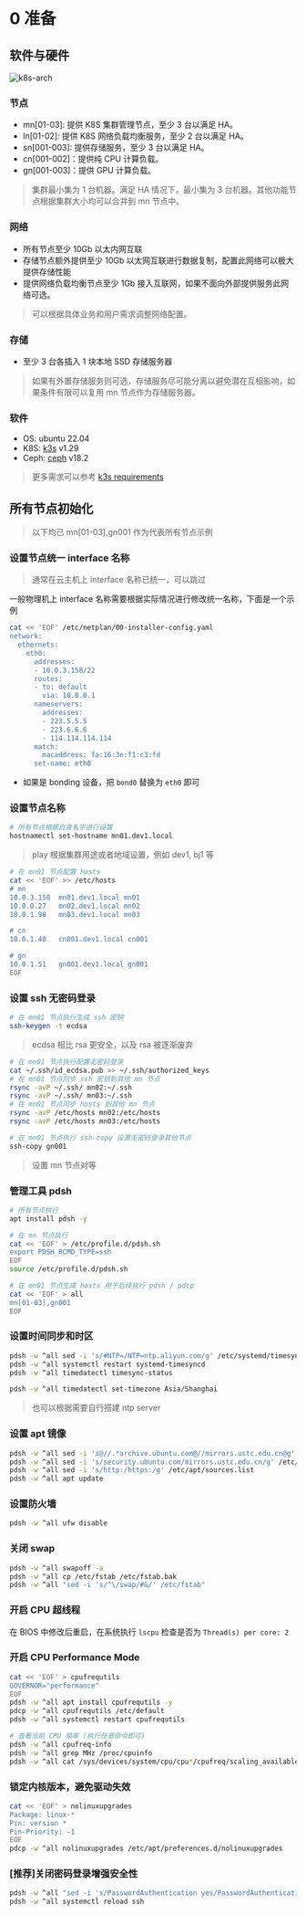 # 0 准备

## 软件与硬件

![k8s-arch](images/k8s-arch.png)

### 节点

- mn[01-03]: 提供 K8S 集群管理节点，至少 3 台以满足 HA。
- ln[01-02]: 提供 K8S 网络负载均衡服务，至少 2 台以满足 HA。
- sn[001-003]: 提供存储服务，至少 3 台以满足 HA。
- cn[001-002]：提供纯 CPU 计算负载。
- gn[001-003]：提供 GPU 计算负载。

> 集群最小集为 1 台机器。满足 HA 情况下，最小集为 3 台机器。其他功能节点根据集群大小均可以合并到 mn 节点中。

### 网络

- 所有节点至少 10Gb 以太内网互联
- 存储节点额外提供至少 10Gb 以太网互联进行数据复制，配置此网络可以极大提供存储性能
- 提供网络负载均衡节点至少 1Gb 接入互联网，如果不面向外部提供服务此网络可选。

> 可以根据具体业务和用户需求调整网络配置。

### 存储

- 至少 3 台各插入 1 块本地 SSD 存储服务器

> 如果有外置存储服务则可选，存储服务尽可能分离以避免潜在互相影响，如果条件有限可以复用 mn 节点作为存储服务器。

### 软件

- OS: ubuntu 22.04
- K8S: [k3s](https://k3s.io/) v1.29
- Ceph: [ceph](https://docs.ceph.com/en/latest/releases/) v18.2

> 更多需求可以参考 [k3s requirements](https://docs.k3s.io/zh/installation/requirements)

## 所有节点初始化

> 以下均已 mn[01-03],gn001 作为代表所有节点示例

### 设置节点统一 interface 名称

> 通常在云主机上 interface 名称已统一，可以跳过

一般物理机上 interface 名称需要根据实际情况进行修改统一名称，下面是一个示例

```sh
cat << 'EOF' /etc/netplan/00-installer-config.yaml
network:
  ethernets:
    eth0:
      addresses:
      - 10.0.3.158/22
      routes:
      - to: default
        via: 10.0.0.1
      nameservers:
        addresses:
        - 223.5.5.5
        - 223.6.6.6
        - 114.114.114.114
      match:
        macaddress: fa:16:3e:f1:c3:fd
      set-name: eth0
```

* 如果是 bonding 设备，把 `bond0` 替换为 `eth0` 即可

### 设置节点名称

```sh
# 所有节点根据自身名字进行设置
hostnamectl set-hostname mn01.dev1.local
```

> play 根据集群用途或者地域设置，例如 dev1, bj1 等

```sh
# 在 mn01 节点配置 hosts
cat << 'EOF' >> /etc/hosts
# mn
10.0.3.158  mn01.dev1.local mn01
10.0.0.27   mn02.dev1.local mn02
10.0.1.98   mn03.dev1.local mn03

# cn
10.0.1.40   cn001.dev1.local cn001

# gn
10.0.1.51   gn001.dev1.local gn001
EOF
```

### 设置 ssh 无密码登录

```sh
# 在 mn01 节点执行生成 ssh 密钥
ssh-keygen -t ecdsa
```

> ecdsa 相比 rsa 更安全，以及 rsa 被逐渐废弃

```sh
# 在 mn01 节点执行配置无密码登录
cat ~/.ssh/id_ecdsa.pub >> ~/.ssh/authorized_keys
# 在 mn01 节点同步 ssh 密钥到其他 mn 节点
rsync -avP ~/.ssh/ mn02:~/.ssh
rsync -avP ~/.ssh/ mn03:~/.ssh
# 在 mn01 节点同步 hosts 到其他 mn 节点
rsync -avP /etc/hosts mn02:/etc/hosts
rsync -avP /etc/hosts mn03:/etc/hosts

# 在 mn01 节点执行 ssh-copy 设置无密码登录其他节点
ssh-copy gn001
```

> 设置 mn 节点对等

### 管理工具 pdsh

```sh
# 所有节点执行
apt install pdsh -y

# 在 mn 节点执行
cat << 'EOF' > /etc/profile.d/pdsh.sh
export PDSH_RCMD_TYPE=ssh
EOF
source /etc/profile.d/pdsh.sh

# 在 mn01 节点生成 hosts 用于后续执行 pdsh / pdcp
cat << 'EOF' > all
mn[01-03],gn001
EOF
```

### 设置时间同步和时区

```sh
pdsh -w ^all sed -i 's/#NTP=/NTP=ntp.aliyun.com/g' /etc/systemd/timesyncd.conf
pdsh -w ^all systemctl restart systemd-timesyncd
pdsh -w ^all timedatectl timesync-status

pdsh -w ^all timedatectl set-timezone Asia/Shanghai
```

> 也可以根据需要自行搭建 ntp server

### 设置 apt 镜像

```sh
pdsh -w ^all sed -i 's@//.*archive.ubuntu.com@//mirrors.ustc.edu.cn@g' /etc/apt/sources.list
pdsh -w ^all sed -i 's/security.ubuntu.com/mirrors.ustc.edu.cn/g' /etc/apt/sources.list
pdsh -w ^all sed -i 's/http:/https:/g' /etc/apt/sources.list
pdsh -w ^all apt update
```

### 设置防火墙

```sh
pdsh -w ^all ufw disable
```

### 关闭 swap

```sh
pdsh -w ^all swapoff -a
pdsh -w ^all cp /etc/fstab /etc/fstab.bak
pdsh -w ^all "sed -i 's/^\/swap/#&/' /etc/fstab"
```

### 开启 CPU 超线程

在 BIOS 中修改后重启，在系统执行 `lscpu` 检查是否为 `Thread(s) per core: 2`

### 开启 CPU Performance Mode

```sh
cat << 'EOF' > cpufrequtils
GOVERNOR="performance"
EOF
pdsh -w ^all apt install cpufrequtils -y
pdcp -w ^all cpufrequtils /etc/default
pdsh -w ^all systemctl restart cpufrequtils

# 查看当前 CPU 频率 (执行任意命令即可)
pdsh -w ^all cpufreq-info
pdsh -w ^all grep MHz /proc/cpuinfo
pdsh -w ^all cat /sys/devices/system/cpu/cpu*/cpufreq/scaling_available_governors
```

### 锁定内核版本，避免驱动失效

```sh
cat << 'EOF' > nolinuxupgrades
Package: linux-*
Pin: version *
Pin-Priority: -1
EOF
pdcp -w ^all nolinuxupgrades /etc/apt/preferences.d/nolinuxupgrades
```

### [推荐]关闭密码登录增强安全性

```sh
pdsh -w ^all "sed -i 's/PasswordAuthentication yes/PasswordAuthentication no/g' /etc/ssh/sshd_config.d/50-cloud-init.conf"
pdsh -w ^all systemctl reload ssh
```
